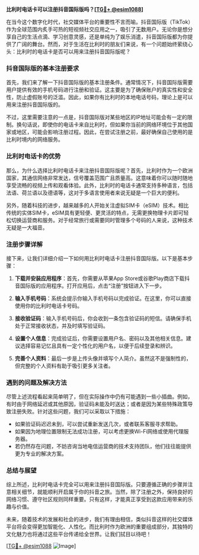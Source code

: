 **比利时电话卡可以注册抖音国际版吗？[[TG💪+ @esim1088](https://t.me/s/esim1088)]**

在当今这个数字化时代，社交媒体平台的重要性不言而喻。抖音国际版（TikTok）作为全球范围内炙手可热的短视频社交应用之一，吸引了无数用户。无论你是想分享自己的生活点滴、学习创意灵感，还是单纯为了娱乐消遣，抖音国际版都为你提供了广阔的舞台。然而，对于生活在比利时的朋友们来说，有一个问题始终萦绕心头：比利时的电话卡是否可以用来注册抖音国际版呢？

### 抖音国际版的基本注册要求

首先，我们来了解一下抖音国际版的基本注册条件。通常情况下，抖音国际版需要用户提供有效的手机号码进行注册和验证。这主要是为了确保账户的真实性和安全性，防止虚假账号的泛滥。因此，如果你有比利时的本地电话号码，理论上是可以用来注册抖音国际版的。

不过，这里需要注意的一点是，抖音国际版对某些地区的IP地址可能会有一定的限制。换句话说，即使你的电话卡来自比利时，但如果你当前的网络环境位于其他国家或地区，可能会影响注册过程。因此，在尝试注册之前，最好确保自己使用的是比利时境内的网络服务。

### 比利时电话卡的优势

那么，为什么选择比利时电话卡来注册抖音国际版呢？首先，比利时作为一个欧洲国家，其通信网络非常发达，信号覆盖范围广且质量高。这意味着你可以随时随地享受流畅的视频上传和观看体验。此外，比利时的电话卡通常支持多种语言，包括法语、荷兰语以及德语等，这对于多语言使用者来说无疑是一个巨大的便利。

另外，随着科技的进步，越来越多的人开始关注虚拟SIM卡（eSIM）技术。相比传统的实体SIM卡，eSIM具有更轻便、更灵活的特点，无需更换物理卡片即可轻松切换运营商和服务。对于经常旅行或需要同时管理多个号码的人来说，这种技术无疑是一大福音。

### 注册步骤详解

接下来，让我们详细介绍一下如何用比利时电话卡注册抖音国际版。以下是基本步骤：

1. **下载并安装应用程序**：首先，你需要从苹果App Store或谷歌Play商店下载抖音国际版的应用程序。打开应用后，点击“注册”按钮进入下一步。
   
2. **输入手机号码**：系统会提示你输入手机号码以完成验证。在这里，你可以直接使用你的比利时电话卡号码。

3. **接收验证码**：输入手机号码后，你会收到一条包含验证码的短信。请确保手机处于正常接收状态，并及时填写验证码。

4. **设置个人信息**：完成验证后，你需要设置用户名、密码以及其他相关信息。建议选择容易记忆且具有一定个性化的用户名，以便于后续登录和辨识。

5. **完善个人资料**：最后一步是上传头像并填写个人简介。虽然这不是强制性的，但完整的个人资料有助于吸引更多关注者。

### 遇到的问题及解决方法

尽管上述流程看起来简单明了，但在实际操作中仍有可能遇到一些小插曲。例如，有时由于网络延迟或其他原因，验证码未能及时送达；或者是因为某些特殊政策导致注册失败。针对这些问题，我们可以采取以下措施：

- 如果验证码迟迟未到，可以尝试重新发送几次，或者联系客服寻求帮助。
- 如果因为地理位置限制无法成功注册，可以考虑更换Wi-Fi网络或使用代理服务器。
- 若仍然存在问题，不妨咨询当地电信运营商的技术支持团队，他们往往能提供更为专业的解决方案。

### 总结与展望

综上所述，比利时电话卡完全可以用来注册抖音国际版。只要遵循正确的步骤并注意相关细节，就能顺利开启属于你的抖音之旅。当然，除了注册之外，保持良好的网络习惯、遵守社区规则同样重要。只有这样，才能真正享受到这款应用带来的乐趣与价值。

未来，随着技术的发展和社会的进步，我们有理由相信，类似抖音这样的社交媒体平台将会变得更加智能化、人性化。而比利时作为欧洲的重要组成部分，其独特的文化魅力也将通过这些平台传递给全世界。让我们拭目以待吧！

[[TG💪+ @esim1088](https://t.me/s/esim1088) ![Image](https://i.postimg.cc/4NQfJmqS/Snipaste-2025-05-13-00-14-12.png)]